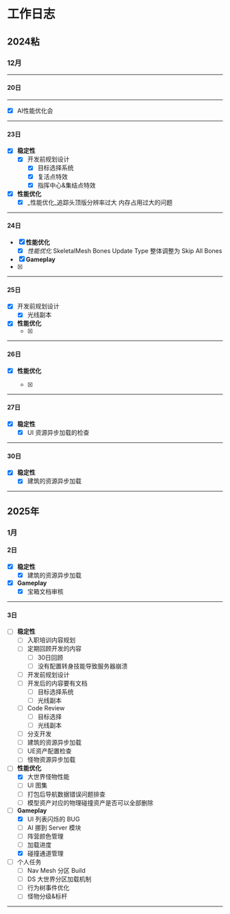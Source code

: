 # 工作日志
## 2024粘
### 12月
---
#### 20日
---

- [x] AI性能优化会 

---

#### 23日
- [x] **稳定性**
  - [x] 开发前规划设计
    - [x] 目标选择系统
    - [x] 复活点特效
    - [x] 指挥中心&集结点特效

- [x] **性能优化**
  - [x] _性能优化_追踪头顶版分辨率过大 内存占用过大的问题

---

#### 24日
- [x] **性能优化**
  - [x] _性能优化_ SkeletalMesh Bones Update Type 整体调整为 Skip All Bones
- [x]   **Gameplay**
  - [x] [^后天要开会对]: _调研_ CommonUserLoading 

---

#### 25日
  - [x] 开发前规划设计
    - [x] 光线副本
- [x] **性能优化**
  - [x] [^这周需要]:行为树性能打点
---

#### 26日

- [x] **性能优化**
  
  - [x] [^这周需要]:行为树性能打点


---

#### 27日

- [x] **稳定性**
  - [x] UI 资源异步加载的检查

---

#### 30日

- [x] **稳定性**
  - [x] 建筑的资源异步加载

---

## 2025年

### 1月

#### 2日

- [x] **稳定性**
  - [x] 建筑的资源异步加载

- [x] **Gameplay**
  - [x] 宝箱文档审核
---

#### 3日

- [ ] **稳定性**
  - [ ] 入职培训内容规划
  - [ ] 定期回顾开发的内容
    - [ ] 30日回顾
    - [ ] 没有配置转身技能导致服务器崩溃
  - [ ] 开发前规划设计
  - [ ] 开发后的内容要有文档
    - [ ] 目标选择系统
    - [ ] 光线副本
  - [ ] Code Review
    - [ ] 目标选择
    - [ ] 光线副本
  - [ ] 分支开发
  - [ ] 建筑的资源异步加载
  - [ ] UE资产配置检查
  - [ ] 怪物资源异步加载
  
- [ ] **性能优化**
  - [x] 大世界怪物性能
  - [ ] UI 图集
  - [ ] 打包后导航数据错误问题排查
  - [ ] 模型资产对应的物理碰撞资产是否可以全部删除
  
- [ ] **Gameplay**
  - [x] UI 列表闪烁的 BUG
  - [ ] AI 挪到 Server 模块
  - [ ] 阵营颜色管理
  - [ ] 加载进度
  - [x] 碰撞通道管理
  
- [ ] 个人任务
  - [ ] Nav Mesh 分区 Build
  - [ ] DS 大世界分区加载机制
  - [ ]  行为树事件优化
  - [ ] 怪物分级&标杆

---